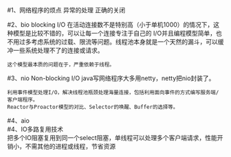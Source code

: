 #1、网络程序的烦点
    异常的处理
    正确的关闭

#2、bio  blocking I/O
    在活动连接数不是特别高（小于单机1000）的情况下，这种模型是比较不错的，可以让每一个连接专注于自己的
    I/O并且编程模型简单，也不用过多考虑系统的过载、限流等问题。线程池本身就是一个天然的漏斗，可以缓冲一些系统处理不了的连接或请求。 
    
    这个模型最本质的问题在于，严重依赖于线程。
#3、nio Non-blocking I/O
    java写网络程序大多用netty，netty把nio封装了。
    
    利用事件模型处理I/O，解决线程池瓶颈处理海量连接，包括利用面向事件的方式编写服务端/客户端程序。
    Reactor与Proactor模型的对比、Selector的唤醒、Buffer的选择等。
    

#4、aio  
#4、IO多路复用技术  
    把多个IO阻塞复用到同一个select阻塞，单线程可以处理多个客户端请求，性能开销小，不需其他的进程或线程，节省资源

